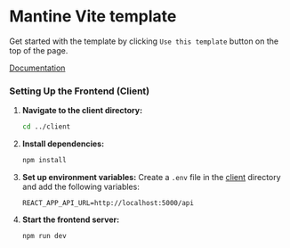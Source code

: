 # Mantine Vite template

Get started with the template by clicking `Use this template` button on the top of the page.

[Documentation](https://mantine.dev/guides/vite/)

### Setting Up the Frontend (Client)

1. **Navigate to the client directory:**
    ```sh
    cd ../client
    ```

2. **Install dependencies:**
    ```sh
    npm install
    ```

3. **Set up environment variables:**
    Create a `.env` file in the [client](http://_vscodecontentref_/1) directory and add the following variables:
    ```env
    REACT_APP_API_URL=http://localhost:5000/api
    ```

4. **Start the frontend server:**
    ```sh
    npm run dev
    ```
